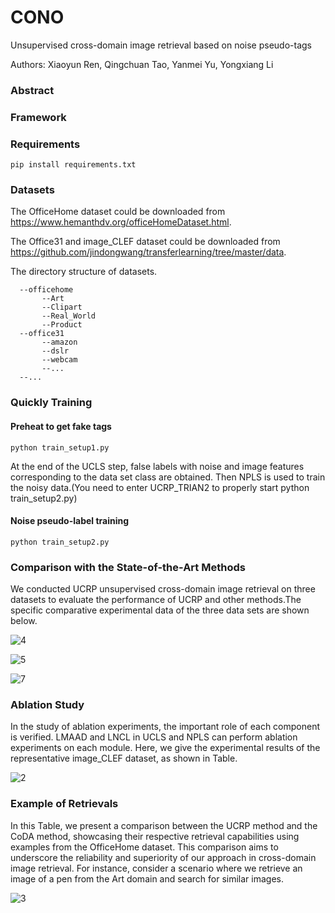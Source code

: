 # CONO
Unsupervised cross-domain image retrieval based on noise pseudo-tags

Authors: Xiaoyun Ren, Qingchuan Tao, Yanmei Yu, Yongxiang Li

### Abstract


### Framework


### Requirements
```
pip install requirements.txt
```

### Datasets
The OfficeHome dataset could be downloaded from https://www.hemanthdv.org/officeHomeDataset.html.

The Office31 and image_CLEF dataset could be downloaded from https://github.com/jindongwang/transferlearning/tree/master/data.

The directory structure of datasets.

```
  --officehome
       --Art
       --Clipart
       --Real_World
       --Product
  --office31
       --amazon
       --dslr
       --webcam
       --...
  --...
```
### Quickly Training

#### Preheat to get fake tags
```
python train_setup1.py
```
At the end of the UCLS step, false labels with noise and image features corresponding to the data set class are obtained.
Then NPLS is used to train the noisy data.(You need to enter UCRP_TRIAN2 to properly start python train_setup2.py)
#### Noise pseudo-label training
```
python train_setup2.py
```

### Comparison with the State-of-the-Art Methods
We conducted UCRP unsupervised cross-domain image retrieval on three datasets to evaluate the performance of UCRP and other methods.The specific comparative experimental data of the three data sets are shown below.

![4](https://github.com/user-attachments/assets/8c559741-1033-44a2-a1f2-efd14e2056a6)

![5](https://github.com/user-attachments/assets/8245d05a-ad3e-41fe-b39a-9114e794605a)

![7](https://github.com/user-attachments/assets/3fdf36ca-cf8d-4303-babe-f942fb0b201c)


### Ablation Study
In the study of ablation experiments, the important role of each component is verified. LMAAD and LNCL in UCLS and NPLS can perform ablation experiments on each module. Here, we give the experimental results of the representative image_CLEF dataset, as shown in Table.

![2](https://github.com/user-attachments/assets/72a2deb4-011a-4c37-a2dd-6dd72c0d9d6b)

### Example of Retrievals
In this Table, we present a comparison between the UCRP method and the CoDA method, showcasing their respective retrieval capabilities using examples from the OfficeHome dataset. This comparison aims to underscore the reliability and superiority of our approach in cross-domain image retrieval. For instance, consider a scenario where we retrieve an image of a pen from the Art domain and search for similar images.

![3](https://github.com/user-attachments/assets/88bfef80-94ca-4359-8e49-24e8098803ad)
